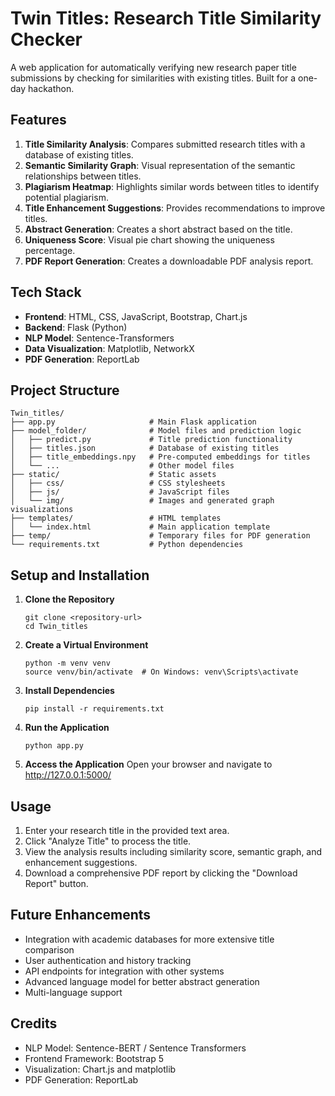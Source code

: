 # Twin Titles: Research Title Similarity Checker

A web application for automatically verifying new research paper title submissions by checking for similarities with existing titles. Built for a one-day hackathon.

## Features

1. **Title Similarity Analysis**: Compares submitted research titles with a database of existing titles.
2. **Semantic Similarity Graph**: Visual representation of the semantic relationships between titles.
3. **Plagiarism Heatmap**: Highlights similar words between titles to identify potential plagiarism.
4. **Title Enhancement Suggestions**: Provides recommendations to improve titles.
5. **Abstract Generation**: Creates a short abstract based on the title.
6. **Uniqueness Score**: Visual pie chart showing the uniqueness percentage.
7. **PDF Report Generation**: Creates a downloadable PDF analysis report.

## Tech Stack

- **Frontend**: HTML, CSS, JavaScript, Bootstrap, Chart.js
- **Backend**: Flask (Python)
- **NLP Model**: Sentence-Transformers
- **Data Visualization**: Matplotlib, NetworkX
- **PDF Generation**: ReportLab

## Project Structure

```
Twin_titles/
├── app.py                     # Main Flask application
├── model_folder/              # Model files and prediction logic
│   ├── predict.py             # Title prediction functionality
│   ├── titles.json            # Database of existing titles
│   ├── title_embeddings.npy   # Pre-computed embeddings for titles
│   └── ...                    # Other model files
├── static/                    # Static assets
│   ├── css/                   # CSS stylesheets
│   ├── js/                    # JavaScript files
│   └── img/                   # Images and generated graph visualizations
├── templates/                 # HTML templates
│   └── index.html             # Main application template
├── temp/                      # Temporary files for PDF generation
└── requirements.txt           # Python dependencies
```

## Setup and Installation

1. **Clone the Repository**
   ```
   git clone <repository-url>
   cd Twin_titles
   ```

2. **Create a Virtual Environment**
   ```
   python -m venv venv
   source venv/bin/activate  # On Windows: venv\Scripts\activate
   ```

3. **Install Dependencies**
   ```
   pip install -r requirements.txt
   ```

4. **Run the Application**
   ```
   python app.py
   ```

5. **Access the Application**
   Open your browser and navigate to http://127.0.0.1:5000/

## Usage

1. Enter your research title in the provided text area.
2. Click "Analyze Title" to process the title.
3. View the analysis results including similarity score, semantic graph, and enhancement suggestions.
4. Download a comprehensive PDF report by clicking the "Download Report" button.

## Future Enhancements

- Integration with academic databases for more extensive title comparison
- User authentication and history tracking
- API endpoints for integration with other systems
- Advanced language model for better abstract generation
- Multi-language support

## Credits

- NLP Model: Sentence-BERT / Sentence Transformers
- Frontend Framework: Bootstrap 5
- Visualization: Chart.js and matplotlib
- PDF Generation: ReportLab
